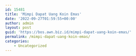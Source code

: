 ```yaml
---
id: 15481
title: 'Mimpi Dapat Uang Koin Emas'
date: '2022-09-27T01:59:55+00:00'
author: admin
layout: post
guid: 'https://bos.awn.biz.id/mimpi-dapat-uang-koin-emas/'
permalink: /mimpi-dapat-uang-koin-emas/
categories:
    - Uncategorized
---
```


